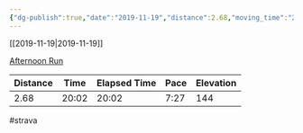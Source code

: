 ```yaml
---
{"dg-publish":true,"date":"2019-11-19","distance":2.68,"moving_time":"20:02","elapsed_time":"20:02","pace":"7:27","total_elevation_gain":144,"url":"https://www.strava.com/activities/2877542034","permalink":"/01-personal/strava/2019-11-19-afternoon-run/","dgPassFrontmatter":true}
---
```



[[2019-11-19\|2019-11-19]]

[Afternoon Run](https://www.strava.com/activities/2877542034)

| Distance | Time  | Elapsed Time | Pace | Elevation |
| -------- | ----- | ------------ | ---- | --------- |
| 2.68     | 20:02 | 20:02        | 7:27 | 144       |




#strava
